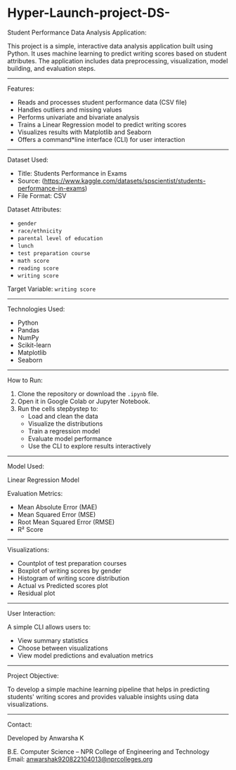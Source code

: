 # Hyper-Launch-project-DS-
Student Performance Data Analysis Application:

This project is a simple, interactive data analysis application built using Python. It uses machine learning to predict writing scores based on student attributes. The application includes data preprocessing, visualization, model building, and evaluation steps.

---

 Features:

* Reads and processes student performance data (CSV file)
* Handles outliers and missing values
* Performs univariate and bivariate analysis
* Trains a Linear Regression model to predict writing scores
* Visualizes results with Matplotlib and Seaborn
* Offers a command*line interface (CLI) for user interaction

---

 Dataset Used:

* Title: Students Performance in Exams  
* Source: (https://www.kaggle.com/datasets/spscientist/students-performance-in-exams) 
* File Format: CSV  

 Dataset Attributes:
* `gender`
* `race/ethnicity`
* `parental level of education`
* `lunch`
* `test preparation course`
* `math score`
* `reading score`
* `writing score`

Target Variable: `writing score`

---

 Technologies Used:

* Python
* Pandas
* NumPy
* Scikit-learn
* Matplotlib
* Seaborn

---

 How to Run:

1. Clone the repository or download the `.ipynb` file.
2. Open it in Google Colab or Jupyter Notebook.
3. Run the cells step*by*step to:
   * Load and clean the data
   * Visualize the distributions
   * Train a regression model
   * Evaluate model performance
   * Use the CLI to explore results interactively

---

Model Used:

Linear Regression Model

Evaluation Metrics:
* Mean Absolute Error (MAE)
* Mean Squared Error (MSE)
* Root Mean Squared Error (RMSE)
* R² Score

---

Visualizations:

* Countplot of test preparation courses
* Boxplot of writing scores by gender
* Histogram of writing score distribution
* Actual vs Predicted scores plot
* Residual plot

---

User Interaction:

A simple CLI allows users to:
* View summary statistics
* Choose between visualizations
* View model predictions and evaluation metrics

---

Project Objective:

To develop a simple machine learning pipeline that helps in predicting students' writing scores and provides valuable insights using data visualizations.

---

Contact:

Developed by Anwarsha K

B.E. Computer Science – NPR College of Engineering and Technology  
Email: anwarshak920822104013@nprcolleges.org
